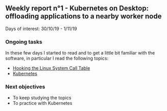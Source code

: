 ## Weekly report n°1 - Kubernetes on Desktop: offloading applications to a nearby worker node

Days of interest: 30/10/19 - 1/11/19

### Ongoing tasks

In these few days I started to read and to get a little bit familiar with the software, in particular I read the following topics:

* [Hooking the Linux System Call Table](https://tnichols.org/2015/10/19/Hooking-the-Linux-System-Call-Table/)
* [Kubernetes](https://kubernetes.io/docs/concepts/)

### Next objectives

* To keep studying the topics
* To practice with Kubernetes